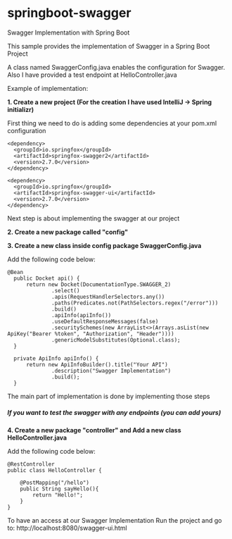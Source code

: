 # springboot-swagger
Swagger Implementation with Spring Boot


This sample provides the implementation of Swagger in a Spring Boot Project

A class named SwaggerConfig.java enables the configuration for Swagger. Also I have provided a test endpoint at HelloController.java

Example of implementation:

**1. Create a new project (For the creation I have used IntelliJ -> Spring initializr)**

First thing we need to do is adding some dependencies at your pom.xml configuration
```
<dependency>
  <groupId>io.springfox</groupId>
  <artifactId>springfox-swagger2</artifactId>
  <version>2.7.0</version>
</dependency>

<dependency>
  <groupId>io.springfox</groupId>
  <artifactId>springfox-swagger-ui</artifactId>
  <version>2.7.0</version>
</dependency>
```

Next step is about implementing the swagger at our project

**2. Create a new package called "config"**

**3. Create a new class inside config package SwaggerConfig.java**

  Add the following code below:
  
  ```
  @Bean
    public Docket api() {
        return new Docket(DocumentationType.SWAGGER_2)
                .select()
                .apis(RequestHandlerSelectors.any())
                .paths(Predicates.not(PathSelectors.regex("/error")))
                .build()
                .apiInfo(apiInfo())
                .useDefaultResponseMessages(false)
                .securitySchemes(new ArrayList<>(Arrays.asList(new ApiKey("Bearer %token", "Authorization", "Header"))))
                .genericModelSubstitutes(Optional.class);
    }

    private ApiInfo apiInfo() {
        return new ApiInfoBuilder().title("Your API")
                .description("Swagger Implementation")
                .build();
    }
  ```
The main part of implementation is done by implementing those steps

##### If you want to test the swagger with any endpoints (you can add yours)

**4. Create a new package "controller" and Add a new class HelloController.java**

Add the following code below:

```
@RestController
public class HelloController {

    @PostMapping("/hello")
    public String sayHello(){
        return "Hello!";
    }
}
```

To have an access at our Swagger Implementation
Run the project and go to: http://localhost:8080/swagger-ui.html




